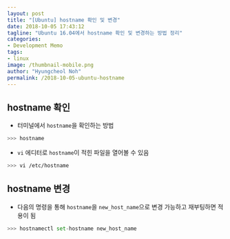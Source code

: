 ```yaml
---
layout: post
title: "[Ubuntu] hostname 확인 및 변경"
date: 2018-10-05 17:43:12
tagline: "Ubuntu 16.04에서 hostname 확인 및 변경하는 방법 정리"
categories:
- Development Memo
tags:
- linux
image: /thumbnail-mobile.png
author: "Hyungcheol Noh"
permalink: /2018-10-05-ubuntu-hostname
---
```


## hostname 확인
- 터미널에서 `hostname`을 확인하는 방법

```bash
>>> hostname
```

- `vi` 에디터로 `hostname`이 적힌 파일을 열어볼 수 있음

```bash
>>> vi /etc/hostname
```

## hostname 변경
- 다음의 명령을 통해 `hostname`을 `new_host_name`으로 변경 가능하고 재부팅하면 적용이 됨

```python
>>> hostnamectl set-hostname new_host_name
```
